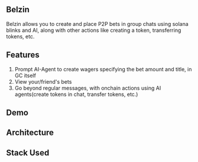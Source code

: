 ## Belzin

Belzin allows you to create and place P2P bets in group chats using solana blinks and AI, along with other actions like creating a token, transferring tokens, etc.

## Features
1. Prompt AI-Agent to create wagers specifying the bet amount and title, in GC itself
2. View your/friend's bets
3. Go beyond regular messages, with onchain actions using AI agents(create tokens in chat, transfer tokens, etc.)

## Demo


## Architecture


## Stack Used

